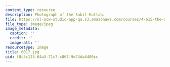 ```yaml
---
content_type: resource
description: Photograph of the Sabil-Kuttab.
file: https://ol-ocw-studio-app-qa.s3.amazonaws.com/courses/4-615-the-architecture-of-cairo-spring-2002/f8c3c12364a371c7c8679e74da4400cc_0017.jpg
file_type: image/jpeg
image_metadata:
  caption: ''
  credit: ''
  image-alt: ''
resourcetype: Image
title: 0017.jpg
uid: f8c3c123-64a3-71c7-c867-9e74da4400cc
---
```

